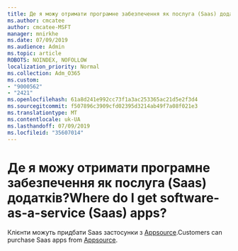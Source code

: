 ```yaml
---
title: Де я можу отримати програмне забезпечення як послуга (Saas) додатків?
ms.author: cmcatee
author: cmcatee-MSFT
manager: mnirkhe
ms.date: 07/09/2019
ms.audience: Admin
ms.topic: article
ROBOTS: NOINDEX, NOFOLLOW
localization_priority: Normal
ms.collection: Adm_O365
ms.custom:
- "9000562"
- "2421"
ms.openlocfilehash: 61a8d241e992cc73f1a3ac253365ac21d5e2f3d4
ms.sourcegitcommit: f507896c3909cfd02395d3214ab49f7a08f021e3
ms.translationtype: MT
ms.contentlocale: uk-UA
ms.lasthandoff: 07/09/2019
ms.locfileid: "35607014"
---
```

# <a name="where-do-i-get-software-as-a-service-saas-apps"></a><span data-ttu-id="24db2-102">Де я можу отримати програмне забезпечення як послуга (Saas) додатків?</span><span class="sxs-lookup"><span data-stu-id="24db2-102">Where do I get software-as-a-service (Saas) apps?</span></span>

<span data-ttu-id="24db2-103">Клієнти можуть придбати Saas застосунки з [Appsource](http://www.appsource.com/).</span><span class="sxs-lookup"><span data-stu-id="24db2-103">Customers can purchase Saas apps from [Appsource](http://www.appsource.com/).</span></span>